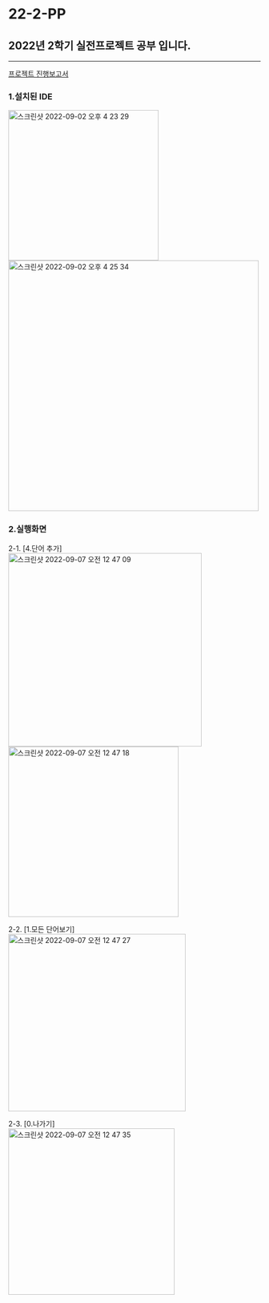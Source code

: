 # 22-2-PP
## 2022년 2학기 실전프로젝트 공부 입니다.
--------
[프로젝트 진행보고서](Project1/ProgressReport.md)
<img scr = '사진파일경로' width = '300'>

### 1.설치된 IDE
<img width="300" alt="스크린샷 2022-09-02 오후 4 23 29" src="https://user-images.githubusercontent.com/103713510/188680913-cedf7fcb-1df7-4a88-978a-169122f6958a.png">

<img width="500" alt="스크린샷 2022-09-02 오후 4 25 34" src="https://user-images.githubusercontent.com/103713510/188680931-f65a4591-a89b-4af1-94cb-0a1ee166a13f.png">

### 2.실행화면

2-1. [4.단어 추가] <br>
<img width="386" alt="스크린샷 2022-09-07 오전 12 47 09" src="https://user-images.githubusercontent.com/103713510/188680668-053e153e-7a14-48e7-a770-a1010e575428.png"> <br>
<img width="340" alt="스크린샷 2022-09-07 오전 12 47 18" src="https://user-images.githubusercontent.com/103713510/188680685-b69e7e78-01dc-4543-9358-2ec85ec36c98.png"> <br>


2-2. [1.모든 단어보기] <br>
<img width="354" alt="스크린샷 2022-09-07 오전 12 47 27" src="https://user-images.githubusercontent.com/103713510/188680696-af3ab2fe-de23-4330-93b8-d9c7ee639ca1.png"> <br>


2-3. [0.나가기]  <br>
<img width="332" alt="스크린샷 2022-09-07 오전 12 47 35" src="https://user-images.githubusercontent.com/103713510/188680707-b8ecb663-cb72-4b28-80da-b5b265844878.png"> <br>

